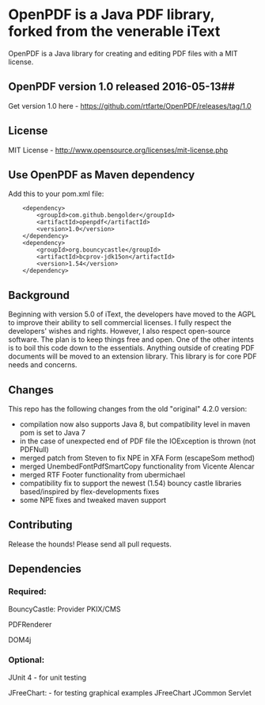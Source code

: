 # OpenPDF is a Java PDF library, forked from the venerable iText #

OpenPDF is a Java library for creating and editing PDF files with a MIT license.

## OpenPDF version 1.0 released 2016-05-13##
Get version 1.0 here - https://github.com/rtfarte/OpenPDF/releases/tag/1.0

## License ##

MIT License - http://www.opensource.org/licenses/mit-license.php


## Use OpenPDF as Maven dependency
Add this to your pom.xml file:

        <dependency>
            <groupId>com.github.bengolder</groupId>
            <artifactId>openpdf</artifactId>
            <version>1.0</version>
        </dependency>
        <dependency>
            <groupId>org.bouncycastle</groupId>
            <artifactId>bcprov-jdk15on</artifactId>
            <version>1.54</version>
        </dependency>



## Background ##

Beginning with version 5.0 of iText, the developers have moved to the AGPL to improve their ability to sell commercial licenses.
I fully respect the developers' wishes and rights.  However, I also respect open-source software.  The plan is to
keep things free and open.  One of the other intents is to boil this code down to the essentials.  Anything outside
of creating PDF documents will be moved to an extension library.  This library is for core PDF needs and concerns.

## Changes ##
This repo has the following changes from the old "original" 4.2.0 version:
 - compilation now also supports Java 8, but compatibility level in maven pom is set to Java 7
 - in the case of unexpected end of PDF file the IOException is thrown (not PDFNull)
 - merged patch from Steven to fix NPE in XFA Form (escapeSom method)
 - merged UnembedFontPdfSmartCopy functionality from Vicente Alencar
 - merged RTF Footer functionality from ubermichael
 - compatibility fix to support the newest (1.54) bouncy castle libraries based/inspired by flex-developments fixes
 - some NPE fixes and tweaked maven support

## Contributing ##
Release the hounds!  Please send all pull requests.

## Dependencies ##

### Required: ###

BouncyCastle:
  Provider
  PKIX/CMS

PDFRenderer

DOM4j

### Optional: ###
JUnit 4 - for unit testing

JFreeChart: - for testing graphical examples
  JFreeChart
  JCommon
  Servlet


  
